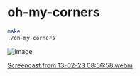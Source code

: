 # oh-my-corners

```sh
make
./oh-my-corners
```

![image](https://user-images.githubusercontent.com/55029393/218415324-efdc28ee-b683-440e-a530-42ea155e61ef.png)

[Screencast from 13-02-23 08:56:58.webm](https://user-images.githubusercontent.com/55029393/218415567-465d3dc8-e1fd-47ef-b65d-e41111b1adfc.webm)
